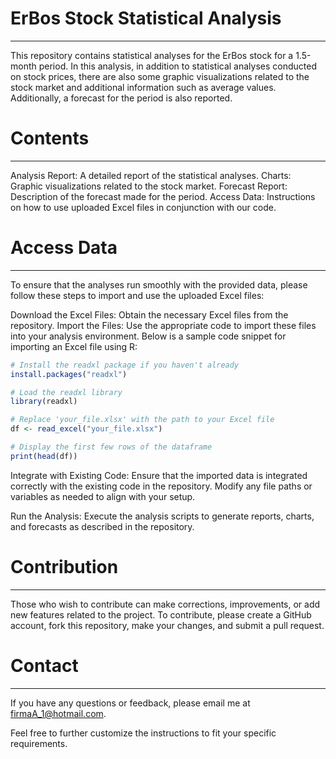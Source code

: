 # ErBos Stock Statistical Analysis
------------------------------------
This repository contains statistical analyses for the ErBos stock for a 1.5-month period. In this analysis, in addition to statistical analyses conducted on stock prices, there are also some graphic visualizations related to the stock market and additional information such as average values. Additionally, a forecast for the period is also reported.

# Contents
------------------------------------
Analysis Report: A detailed report of the statistical analyses.
Charts: Graphic visualizations related to the stock market.
Forecast Report: Description of the forecast made for the period.
Access Data: Instructions on how to use uploaded Excel files in conjunction with our code.

# Access Data
------------------------------------
To ensure that the analyses run smoothly with the provided data, please follow these steps to import and use the uploaded Excel files:

Download the Excel Files: Obtain the necessary Excel files from the repository.
Import the Files: Use the appropriate code to import these files into your analysis environment. Below is a sample code snippet for importing an Excel file using R:
```R
# Install the readxl package if you haven't already
install.packages("readxl")

# Load the readxl library
library(readxl)

# Replace 'your_file.xlsx' with the path to your Excel file
df <- read_excel("your_file.xlsx")

# Display the first few rows of the dataframe
print(head(df))
```
Integrate with Existing Code: Ensure that the imported data is integrated correctly with the existing code in the repository. Modify any file paths or variables as needed to align with your setup.

Run the Analysis: Execute the analysis scripts to generate reports, charts, and forecasts as described in the repository.

# Contribution
------------------------------------
Those who wish to contribute can make corrections, improvements, or add new features related to the project. To contribute, please create a GitHub account, fork this repository, make your changes, and submit a pull request.

# Contact
------------------------------------
If you have any questions or feedback, please email me at firmaA_1@hotmail.com.

Feel free to further customize the instructions to fit your specific requirements.
